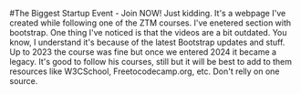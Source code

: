 #The Biggest Startup Event - Join NOW!
Just kidding. It's a webpage I've created while following one of the ZTM courses. I've enetered section with bootstrap. 
One thing I've noticed is that the videos are a bit outdated. You know, I understand it's because of the latest Bootstrap updates and stuff.
Up to 2023 the course was fine but once we entered 2024 it became a legacy. It's good to follow his courses, still but it will be best to add to them resources like W3CSchool, Freetocodecamp.org, etc.
Don't relly on one source.

